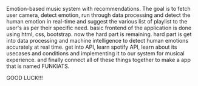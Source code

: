Emotion-based music system with recommendations.
The goal is to fetch user camera, detect emotion, run through data processing and detect the human emotion in real-time and suggest the various list of playlist to the user's as per their specific need.
basic frontend of the application is done using html, css, bootstrap.
now the hard part is remaining. 
hard part is
        get into data processing and machine intelligence to detect human emotions accurately at real time.
        get into API, learn spotify API, learn about its usecases and conditions and implementing it to our system for musical experience.
        and finally connect all of these things together to make a app that is named FUNKIATS. 

GOOD LUCK!!!
